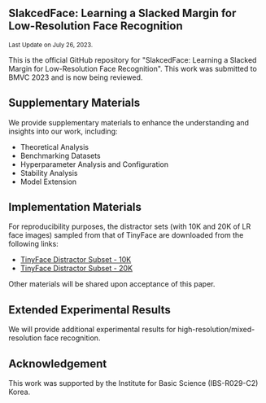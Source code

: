 ## SlakcedFace: Learning a Slacked Margin for Low-Resolution Face Recognition
<sub>Last Update on July 26, 2023.</sub>

This is the official GitHub repository for "SlakcedFace: Learning a Slacked Margin for Low-Resolution Face Recognition".
This work was submitted to BMVC 2023 and is now being reviewed.

## Supplementary Materials

We provide supplementary materials to enhance the understanding and insights into our work, including: <br>
+  Theoretical Analysis
+  Benchmarking Datasets
+  Hyperparameter Analysis and Configuration
+  Stability Analysis
+  Model Extension

## Implementation Materials

For reproducibility purposes, the distractor sets (with 10K and 20K of LR face images) sampled from that of TinyFace are downloaded from the following links:
+  [TinyFace Distractor Subset - 10K](https://drive.google.com/file/d/1fFBPODGQuGVBzGCLfBu7V123XnQdn0zJ/view?usp=drive_link)
+  [TinyFace Distractor Subset - 20K](https://drive.google.com/file/d/1pmASrQvTWu7VDoW4VQtbs1T1AG8Apw9F/view?usp=drive_link)

Other materials will be shared upon acceptance of this paper. 

## Extended Experimental Results 

We will provide additional experimental results for high-resolution/mixed-resolution face recognition. 

## Acknowledgement

This work was supported by the Institute for Basic Science (IBS-R029-C2) Korea.
